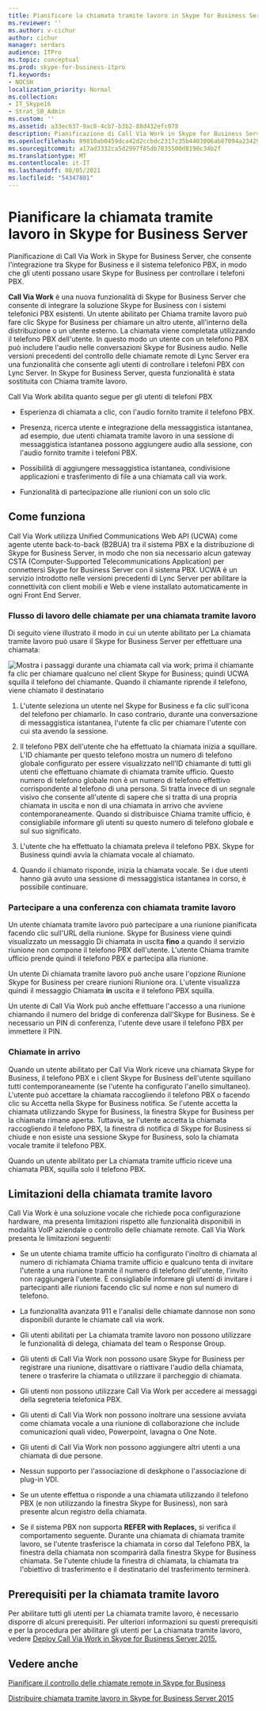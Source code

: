 ```yaml
---
title: Pianificare la chiamata tramite lavoro in Skype for Business Server
ms.reviewer: ''
ms.author: v-cichur
author: cichur
manager: serdars
audience: ITPro
ms.topic: conceptual
ms.prod: skype-for-business-itpro
f1.keywords:
- NOCSH
localization_priority: Normal
ms.collection:
- IT_Skype16
- Strat_SB_Admin
ms.custom: ''
ms.assetid: a33ec637-9ac8-4cb7-b3b2-88d432efc078
description: Pianificazione di Call Via Work in Skype for Business Server, che consente l'integrazione tra Skype for Business e il sistema telefonico PBX, in modo che gli utenti possano usare Skype for Business per controllare i telefoni PBX.
ms.openlocfilehash: 89810ab0459dca42d2ccbdc2317c35b4403006ab87094a2342941e986a81cc7a
ms.sourcegitcommit: a17ad3332ca5d2997f85db7835500d8190c34b2f
ms.translationtype: MT
ms.contentlocale: it-IT
ms.lasthandoff: 08/05/2021
ms.locfileid: "54347801"
---
```

# <a name="plan-for-call-via-work-in-skype-for-business-server"></a>Pianificare la chiamata tramite lavoro in Skype for Business Server
 
Pianificazione di Call Via Work in Skype for Business Server, che consente l'integrazione tra Skype for Business e il sistema telefonico PBX, in modo che gli utenti possano usare Skype for Business per controllare i telefoni PBX.
  
 **Call Via Work** è una nuova funzionalità di Skype for Business Server che consente di integrare la soluzione Skype for Business con i sistemi telefonici PBX esistenti. Un utente abilitato per Chiama tramite lavoro può fare clic Skype for Business per chiamare un altro utente, all'interno della distribuzione o un utente esterno. La chiamata viene completata utilizzando il telefono PBX dell'utente. In questo modo un utente con un telefono PBX può includere l'audio nelle conversazioni Skype for Business audio. Nelle versioni precedenti del controllo delle chiamate remote di Lync Server era una funzionalità che consente agli utenti di controllare i telefoni PBX con Lync Server. In Skype for Business Server, questa funzionalità è stata sostituita con Chiama tramite lavoro.
  
Call Via Work abilita quanto segue per gli utenti di telefoni PBX
  
- Esperienza di chiamata a clic, con l'audio fornito tramite il telefono PBX.
    
- Presenza, ricerca utente e integrazione della messaggistica istantanea, ad esempio, due utenti chiamata tramite lavoro in una sessione di messaggistica istantanea possono aggiungere audio alla sessione, con l'audio fornito tramite i telefoni PBX.
    
- Possibilità di aggiungere messaggistica istantanea, condivisione applicazioni e trasferimento di file a una chiamata call via work.
    
- Funzionalità di partecipazione alle riunioni con un solo clic
    
## <a name="how-it-works"></a>Come funziona

Call Via Work utilizza Unified Communications Web API (UCWA) come agente utente back-to-back (B2BUA) tra il sistema PBX e la distribuzione di Skype for Business Server, in modo che non sia necessario alcun gateway CSTA (Computer-Supported Telecommunications Application) per connettersi Skype for Business Server con il sistema PBX. UCWA è un servizio introdotto nelle versioni precedenti di Lync Server per abilitare la connettività con client mobili e Web e viene installato automaticamente in ogni Front End Server.
  
### <a name="call-workflow-for-a-call-via-work-call"></a>Flusso di lavoro delle chiamate per una chiamata tramite lavoro

Di seguito viene illustrato il modo in cui un utente abilitato per La chiamata tramite lavoro può usare il Skype for Business Server per effettuare una chiamata:
  
![Mostra i passaggi durante una chiamata call via work; prima il chiamante fa clic per chiamare qualcuno nel client Skype for Business; quindi UCWA squilla il telefono del chiamante. Quando il chiamante riprende il telefono, viene chiamato il destinatario](../../media/050e88ed-e18e-40c0-84d5-b17fe40c305a.jpg)
  
1. L'utente seleziona un utente nel Skype for Business e fa clic sull'icona del telefono per chiamarlo. In caso contrario, durante una conversazione di messaggistica istantanea, l'utente fa clic per chiamare l'utente con cui sta avendo la sessione.
    
2. Il telefono PBX dell'utente che ha effettuato la chiamata inizia a squillare. L'ID chiamante per questo telefono mostra un numero di telefono globale configurato per essere visualizzato nell'ID chiamante di tutti gli utenti che effettuano chiamate di chiamata tramite ufficio. Questo numero di telefono globale non è un numero di telefono effettivo corrispondente al telefono di una persona. Si tratta invece di un segnale visivo che consente all'utente di sapere che si tratta di una propria chiamata in uscita e non di una chiamata in arrivo che avviene contemporaneamente. Quando si distribuisce Chiama tramite ufficio, è consigliabile informare gli utenti su questo numero di telefono globale e sul suo significato.
    
3. L'utente che ha effettuato la chiamata preleva il telefono PBX. Skype for Business quindi avvia la chiamata vocale al chiamato. 
    
4. Quando il chiamato risponde, inizia la chiamata vocale. Se i due utenti hanno già avuto una sessione di messaggistica istantanea in corso, è possibile continuare.
    
### <a name="joining-a-conference-with-call-via-work"></a>Partecipare a una conferenza con chiamata tramite lavoro

Un utente chiamata tramite lavoro può partecipare a una riunione pianificata facendo clic sull'URL della riunione. Skype for Business viene quindi visualizzato un messaggio Di chiamata in uscita **fino** a quando il servizio riunione non compone il telefono PBX dell'utente. L'utente Chiama tramite ufficio prende quindi il telefono PBX e partecipa alla riunione.
  
Un utente Di chiamata tramite  lavoro può anche usare l'opzione Riunione Skype for Business per creare riunioni Riunione ora. L'utente visualizza quindi il messaggio Chiamata **in** uscita e il telefono PBX squilla.
  
Un utente di Call Via Work può anche effettuare l'accesso a una riunione chiamando il numero del bridge di conferenza dall'Skype for Business. Se è necessario un PIN di conferenza, l'utente deve usare il telefono PBX per immettere il PIN.
  
### <a name="incoming-calls"></a>Chiamate in arrivo

Quando un utente abilitato per Call Via Work riceve una chiamata Skype for Business, il telefono PBX e i client Skype for Business dell'utente squillano tutti contemporaneamente (se l'utente ha configurato l'anello simultaneo). L'utente può accettare la chiamata raccogliendo  il telefono PBX o facendo clic su Accetta nella Skype for Business notifica. Se l'utente accetta la chiamata utilizzando Skype for Business, la finestra Skype for Business per la chiamata rimane aperta. Tuttavia, se l'utente accetta la chiamata raccogliendo il telefono PBX, la finestra di notifica di Skype for Business si chiude e non esiste una sessione Skype for Business, solo la chiamata vocale tramite il telefono PBX.
  
Quando un utente abilitato per La chiamata tramite ufficio riceve una chiamata PBX, squilla solo il telefono PBX.
  
## <a name="limitations-of-call-via-work"></a>Limitazioni della chiamata tramite lavoro

Call Via Work è una soluzione vocale che richiede poca configurazione hardware, ma presenta limitazioni rispetto alle funzionalità disponibili in modalità VoIP aziendale o controllo delle chiamate remote. Call Via Work presenta le limitazioni seguenti:
  
- Se un utente chiama tramite ufficio ha configurato l'inoltro di chiamata al numero di richiamata Chiama tramite ufficio e qualcuno tenta di invitare l'utente a una riunione tramite il numero di telefono dell'utente, l'invito non raggiungerà l'utente. È consigliabile informare gli utenti di invitare i partecipanti alle riunioni facendo clic sul nome e non sul numero di telefono. 
    
- La funzionalità avanzata 911 e l'analisi delle chiamate dannose non sono disponibili durante le chiamate call via work.
    
- Gli utenti abilitati per La chiamata tramite lavoro non possono utilizzare le funzionalità di delega, chiamata del team o Response Group.
    
- Gli utenti di Call Via Work non possono usare Skype for Business per registrare una riunione, disattivare o riattivare l'audio della chiamata, tenere o trasferire la chiamata o utilizzare il parcheggio di chiamata.
    
- Gli utenti non possono utilizzare Call Via Work per accedere ai messaggi della segreteria telefonica PBX.
    
- Gli utenti di Call Via Work non possono inoltrare una sessione avviata come chiamata vocale a una riunione di collaborazione che include comunicazioni quali video, Powerpoint, lavagna o One Note.
    
- Gli utenti di Call Via Work non possono aggiungere altri utenti a una chiamata di due persone.
    
- Nessun supporto per l'associazione di deskphone o l'associazione di plug-in VDI.
    
- Se un utente effettua o risponde a una chiamata utilizzando il telefono PBX (e non utilizzando la finestra Skype for Business), non sarà presente alcun registro della chiamata.
    
- Se il sistema PBX non supporta **REFER with Replaces,** si verifica il comportamento seguente. Durante una chiamata di chiamata tramite lavoro, se l'utente trasferisce la chiamata in corso dal Telefono PBX, la finestra della chiamata non scomparirà dalla finestra Skype for Business chiamata. Se l'utente chiude la finestra di chiamata, la chiamata tra l'obiettivo di trasferimento e il destinatario del trasferimento terminerà. 
    
## <a name="prerequisites-for-call-via-work"></a>Prerequisiti per la chiamata tramite lavoro

Per abilitare tutti gli utenti per La chiamata tramite lavoro, è necessario disporre di alcuni prerequisiti. Per ulteriori informazioni su questi prerequisiti e per la procedura per abilitare gli utenti per La chiamata tramite lavoro, vedere [Deploy Call Via Work in Skype for Business Server 2015.](../../deploy/deploy-call-via-work.md) 
  
## <a name="see-also"></a>Vedere anche

[Pianificare il controllo delle chiamate remote in Skype for Business](remote-call-control.md)
  
[Distribuire chiamata tramite lavoro in Skype for Business Server 2015](../../deploy/deploy-call-via-work.md)

